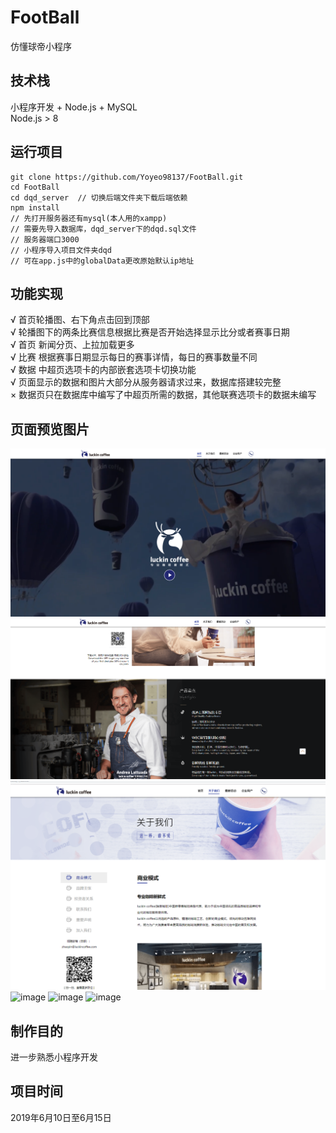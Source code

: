# FootBall
仿懂球帝小程序
## 技术栈
小程序开发 + Node.js + MySQL<br>
Node.js > 8
## 运行项目
    git clone https://github.com/Yoyeo98137/FootBall.git
    cd FootBall
    cd dqd_server  // 切换后端文件夹下载后端依赖
    npm install
    // 先打开服务器还有mysql(本人用的xampp)
    // 需要先导入数据库，dqd_server下的dqd.sql文件
    // 服务器端口3000
    // 小程序导入项目文件夹dqd
    // 可在app.js中的globalData更改原始默认ip地址
## 功能实现
√ 首页轮播图、右下角点击回到顶部<br>
√ 轮播图下的两条比赛信息根据比赛是否开始选择显示比分或者赛事日期<br>
√ 首页 新闻分页、上拉加载更多<br>
√ 比赛 根据赛事日期显示每日的赛事详情，每日的赛事数量不同<br>
√ 数据 中超页选项卡的内部嵌套选项卡切换功能<br>
√ 页面显示的数据和图片大部分从服务器请求过来，数据库搭建较完整<br>
× 数据页只在数据库中编写了中超页所需的数据，其他联赛选项卡的数据未编写
## 页面预览图片
![image](https://github.com/Yoyeo98137/luckin_coffee/blob/master/img/01.png)
![image](https://github.com/Yoyeo98137/luckin_coffee/blob/master/img/02.png)
![image](https://github.com/Yoyeo98137/luckin_coffee/blob/master/img/03.png)
![image](https://github.com/Yoyeo98137/luckin_coffee/blob/master/img/04.png)
![image](https://github.com/Yoyeo98137/luckin_coffee/blob/master/img/05.png)
![image](https://github.com/Yoyeo98137/luckin_coffee/blob/master/img/06.png)
## 制作目的
进一步熟悉小程序开发
## 项目时间
2019年6月10日至6月15日
